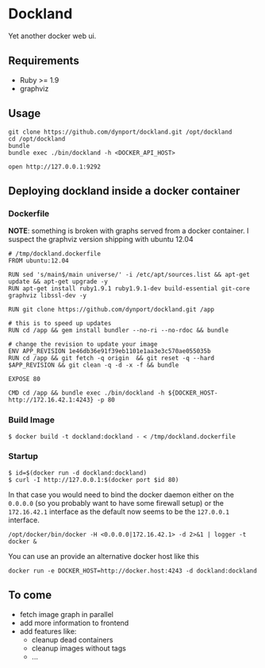 # Dockland

Yet another docker web ui.

## Requirements

* Ruby >= 1.9
* graphviz

## Usage

    git clone https://github.com/dynport/dockland.git /opt/dockland
    cd /opt/dockland
    bundle
    bundle exec ./bin/dockland -h <DOCKER_API_HOST>

    open http://127.0.0.1:9292

## Deploying dockland inside a docker container

### Dockerfile
  
__NOTE__: something is broken with graphs served from a docker container. I suspect the graphviz version shipping with ubuntu 12.04 

    # /tmp/dockland.dockerfile
    FROM ubuntu:12.04

    RUN sed 's/main$/main universe/' -i /etc/apt/sources.list && apt-get update && apt-get upgrade -y
    RUN apt-get install ruby1.9.1 ruby1.9.1-dev build-essential git-core graphviz libssl-dev -y

    RUN git clone https://github.com/dynport/dockland.git /app

    # this is to speed up updates
    RUN cd /app && gem install bundler --no-ri --no-rdoc && bundle

    # change the revision to update your image
    ENV APP_REVISION 1e46db36e91f39eb1101e1aa3e3c570ae055035b
    RUN cd /app && git fetch -q origin  && git reset -q --hard $APP_REVISION && git clean -q -d -x -f && bundle

    EXPOSE 80

    CMD cd /app && bundle exec ./bin/dockland -h ${DOCKER_HOST-http://172.16.42.1:4243} -p 80

### Build Image

    $ docker build -t dockland:dockland - < /tmp/dockland.dockerfile

### Startup

    $ id=$(docker run -d dockland:dockland)
    $ curl -I http://127.0.0.1:$(docker port $id 80)


In that case you would need to bind the docker daemon either on the `0.0.0.0` (so you probably want to have some firewall setup) or the `172.16.42.1` interface as the default now seems to be the `127.0.0.1` interface.

    /opt/docker/bin/docker -H <0.0.0.0|172.16.42.1> -d 2>&1 | logger -t docker &

You can use an provide an alternative docker host like this

    docker run -e DOCKER_HOST=http://docker.host:4243 -d dockland:dockland

## To come

* fetch image graph in parallel
* add more information to frontend
* add features like:
  * cleanup dead containers
  * cleanup images without tags
  * ...
